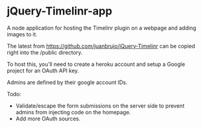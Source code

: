 jQuery-Timelinr-app
===================

A node application for hosting the Timelinr plugin on a webpage and adding images to it.


The latest from https://github.com/juanbrujo/jQuery-Timelinr can be copied right into
the /public directory.

To host this, you'll need to create a heroku account and setup a Google project for an OAuth API key.

Admins are defined by their google account IDs.

Todo:
* Validate/escape the form submissions on the server side to prevent admins from injecting code on the homepage.
* Add more OAuth sources.
